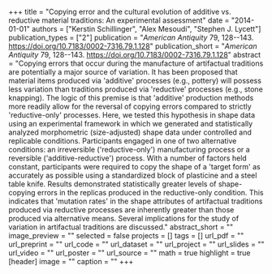 +++
title = "Copying error and the cultural evolution of additive vs. reductive material traditions: An experimental assessment"
date = "2014-01-01"
authors = ["Kerstin Schillinger", "Alex Mesoudi", "Stephen J. Lycett"]
publication_types = ["2"]
publication = "_American Antiquity_ 79, 128--143. https://doi.org/10.7183/0002-7316.79.1.128"
publication_short = "_American Antiquity_ 79, 128--143. https://doi.org/10.7183/0002-7316.79.1.128"
abstract = "Copying errors that occur during the manufacture of artifactual traditions are potentially a major source of variation. It has been proposed that material items produced via 'additive' processes (e.g., pottery) will possess less variation than traditions produced via 'reductive' processes (e.g., stone knapping). The logic of this premise is that 'additive' production methods more readily allow for the reversal of copying errors compared to strictly 'reductive-only' processes. Here, we tested this hypothesis in shape data using an experimental framework in which we generated and statistically analyzed morphometric (size-adjusted) shape data under controlled and replicable conditions. Participants engaged in one of two alternative conditions: an irreversible ('reductive-only') manufacturing process or a reversible ('additive-reductive') process. With a number of factors held constant, participants were required to copy the shape of a 'target form' as accurately as possible using a standardized block of plasticine and a steel table knife. Results demonstrated statistically greater levels of shape-copying errors in the replicas produced in the reductive-only condition. This indicates that 'mutation rates' in the shape attributes of artifactual traditions produced via reductive processes are inherently greater than those produced via alternative means. Several implications for the study of variation in artifactual traditions are discussed."
abstract_short = ""
image_preview = ""
selected = false
projects = []
tags = []
url_pdf = ""
url_preprint = ""
url_code = ""
url_dataset = ""
url_project = ""
url_slides = ""
url_video = ""
url_poster = ""
url_source = ""
math = true
highlight = true
[header]
image = ""
caption = ""
+++
